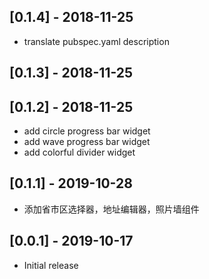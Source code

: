 ## [0.1.4] - 2018-11-25
* translate pubspec.yaml description

## [0.1.3] - 2018-11-25
## [0.1.2] - 2018-11-25

* add circle progress bar widget
* add wave progress bar widget
* add colorful divider widget

## [0.1.1] - 2019-10-28

* 添加省市区选择器，地址编辑器，照片墙组件

## [0.0.1] - 2019-10-17

* Initial release


